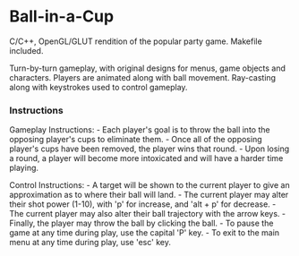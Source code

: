 # Ball-in-a-Cup

C/C++, OpenGL/GLUT rendition of the popular party game. Makefile included.

Turn-by-turn gameplay, with original designs for menus, game objects and characters. Players are animated along with ball movement. Ray-casting along with keystrokes used to control gameplay.

### Instructions

Gameplay Instructions:
	 - Each player's goal is to throw the ball into the opposing player's cups to eliminate them.
	 - Once all of the opposing player's cups have been removed, the player wins that round.
	 - Upon losing a round, a player will become more intoxicated and will have a harder time playing.

Control Instructions:
	- A target will be shown to the current player to give an approximation as to where their ball will land.
	- The current player may alter their shot power (1-10), with 'p' for increase, and 'alt + p' for decrease.
	- The current player may also alter their ball trajectory with the arrow keys.
	- Finally, the player may throw the ball by clicking the ball.
	- To pause the game at any time during play, use the capital 'P' key.
	- To exit to the main menu at any time during play, use 'esc' key.
